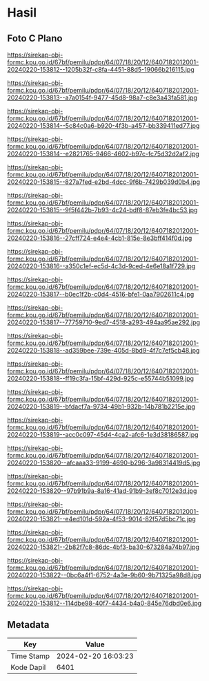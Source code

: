 # Hasil

## Foto C Plano

https://sirekap-obj-formc.kpu.go.id/67bf/pemilu/pdpr/64/07/18/20/12/6407182012001-20240220-153812--1205b32f-c8fa-4451-88d5-19066b216115.jpg

https://sirekap-obj-formc.kpu.go.id/67bf/pemilu/pdpr/64/07/18/20/12/6407182012001-20240220-153813--a7a0154f-9477-45d8-98a7-c8e3a43fa581.jpg

https://sirekap-obj-formc.kpu.go.id/67bf/pemilu/pdpr/64/07/18/20/12/6407182012001-20240220-153814--5c84c0a6-b920-4f3b-a457-bb339411ed77.jpg

https://sirekap-obj-formc.kpu.go.id/67bf/pemilu/pdpr/64/07/18/20/12/6407182012001-20240220-153814--e2821765-9466-4602-b97c-fc75d32d2af2.jpg

https://sirekap-obj-formc.kpu.go.id/67bf/pemilu/pdpr/64/07/18/20/12/6407182012001-20240220-153815--827a7fed-e2bd-4dcc-9f6b-7429b039d0b4.jpg

https://sirekap-obj-formc.kpu.go.id/67bf/pemilu/pdpr/64/07/18/20/12/6407182012001-20240220-153815--9f5f442b-7b93-4c24-bdf8-87eb3fe4bc53.jpg

https://sirekap-obj-formc.kpu.go.id/67bf/pemilu/pdpr/64/07/18/20/12/6407182012001-20240220-153816--27cff724-e4e4-4cb1-815e-8e3bff414f0d.jpg

https://sirekap-obj-formc.kpu.go.id/67bf/pemilu/pdpr/64/07/18/20/12/6407182012001-20240220-153816--a350c1ef-ec5d-4c3d-9ced-4e6e18a1f729.jpg

https://sirekap-obj-formc.kpu.go.id/67bf/pemilu/pdpr/64/07/18/20/12/6407182012001-20240220-153817--b0ec1f2b-c0d4-4516-bfe1-0aa7902611c4.jpg

https://sirekap-obj-formc.kpu.go.id/67bf/pemilu/pdpr/64/07/18/20/12/6407182012001-20240220-153817--77759710-9ed7-4518-a293-494aa95ae292.jpg

https://sirekap-obj-formc.kpu.go.id/67bf/pemilu/pdpr/64/07/18/20/12/6407182012001-20240220-153818--ad359bee-739e-405d-8bd9-4f7c7ef5cb48.jpg

https://sirekap-obj-formc.kpu.go.id/67bf/pemilu/pdpr/64/07/18/20/12/6407182012001-20240220-153818--ff19c3fa-15bf-429d-925c-e55744b51099.jpg

https://sirekap-obj-formc.kpu.go.id/67bf/pemilu/pdpr/64/07/18/20/12/6407182012001-20240220-153819--bfdacf7a-9734-49b1-932b-14b781b2215e.jpg

https://sirekap-obj-formc.kpu.go.id/67bf/pemilu/pdpr/64/07/18/20/12/6407182012001-20240220-153819--acc0c097-45d4-4ca2-afc6-1e3d38186587.jpg

https://sirekap-obj-formc.kpu.go.id/67bf/pemilu/pdpr/64/07/18/20/12/6407182012001-20240220-153820--afcaaa33-9199-4690-b296-3a98314419d5.jpg

https://sirekap-obj-formc.kpu.go.id/67bf/pemilu/pdpr/64/07/18/20/12/6407182012001-20240220-153820--97b91b9a-8a16-41ad-91b9-3ef8c7012e3d.jpg

https://sirekap-obj-formc.kpu.go.id/67bf/pemilu/pdpr/64/07/18/20/12/6407182012001-20240220-153821--e4ed101d-592a-4f53-9014-82f57d5bc71c.jpg

https://sirekap-obj-formc.kpu.go.id/67bf/pemilu/pdpr/64/07/18/20/12/6407182012001-20240220-153821--2b82f7c8-86dc-4bf3-ba30-673284a74b97.jpg

https://sirekap-obj-formc.kpu.go.id/67bf/pemilu/pdpr/64/07/18/20/12/6407182012001-20240220-153822--0bc6a4f1-6752-4a3e-9b60-9b71325a98d8.jpg

https://sirekap-obj-formc.kpu.go.id/67bf/pemilu/pdpr/64/07/18/20/12/6407182012001-20240220-153812--114dbe98-40f7-4434-b4a0-845e76dbd0e6.jpg


## Metadata

| Key        | Value               |
| ---------- | ------------------- |
| Time Stamp | 2024-02-20 16:03:23 |
| Kode Dapil | 6401                |



